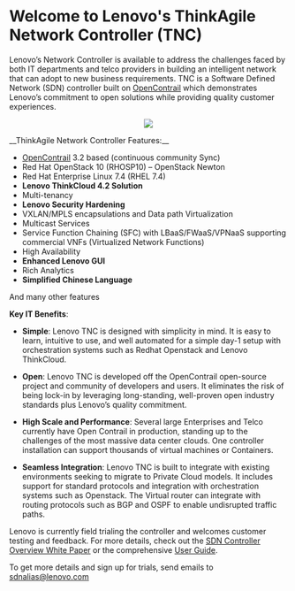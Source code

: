 # Welcome to Lenovo's ThinkAgile Network Controller (TNC)

Lenovo’s Network Controller is available to address the challenges faced by both IT departments and telco providers in building an intelligent network that can adopt to new business requirements. TNC is a Software Defined Network (SDN) controller built on [OpenContrail](http://www.opencontrail.org/) which demonstrates Lenovo’s commitment to open solutions while providing quality customer experiences. 

<p align="center"> 
<img src="https://github.com/lenovo/thinkagile-network-controller/blob/master/contrail_architecture.png">
</p>
__ThinkAgile Network Controller Features:__

* [OpenContrail](http://www.opencontrail.org/) 3.2 based (continuous community Sync)
* Red Hat OpenStack 10 (RHOSP10) – OpenStack Newton
* Red Hat Enterprise Linux 7.4 (RHEL 7.4)
* __Lenovo ThinkCloud 4.2 Solution__ 
* Multi-tenancy
* __Lenovo Security Hardening__
* VXLAN/MPLS encapsulations and Data path Virtualization
* Multicast Services
* Service Function Chaining (SFC) with LBaaS/FWaaS/VPNaaS supporting commercial VNFs (Virtualized Network Functions)
* High Availability
* __Enhanced Lenovo GUI__
* Rich Analytics
* __Simplified Chinese Language__

And many other features

__Key IT Benefits__:

* __Simple__: Lenovo TNC is designed with simplicity in mind. It is easy to learn, intuitive to use, and well automated for a simple day-1 setup with orchestration systems such as Redhat Openstack and Lenovo ThinkCloud.

* __Open__: Lenovo TNC is developed off the OpenContrail open-source project and community of developers and users. It eliminates the risk of being lock-in by leveraging long-standing, well-proven open industry standards plus Lenovo’s quality commitment.

* __High Scale and Performance__:  Several large Enterprises and Telco currently have Open Contrail in production, standing up to the challenges of the most massive data center clouds. One controller installation can support thousands of virtual machines or Containers.

* __Seamless Integration__: Lenovo TNC is built to integrate with existing environments seeking to migrate to Private Cloud models. It includes support for standard protocols and integration with orchestration systems such as Openstack. The Virtual router can integrate with routing protocols such as BGP and OSPF to enable undisrupted traffic paths.

Lenovo is currently field trialing the controller and welcomes customer testing and feedback. For more details, check out the [SDN Controller Overview White Paper](http://www.opencontrail.org/opencontrail-architecture-documentation/) or the comprehensive [User Guide](https://github.com/lenovo/thinkagile-network-controller/blob/master/TNC_UG_1-0_Final.pdf).

To get more details and sign up for trials, send emails to sdnalias@lenovo.com


